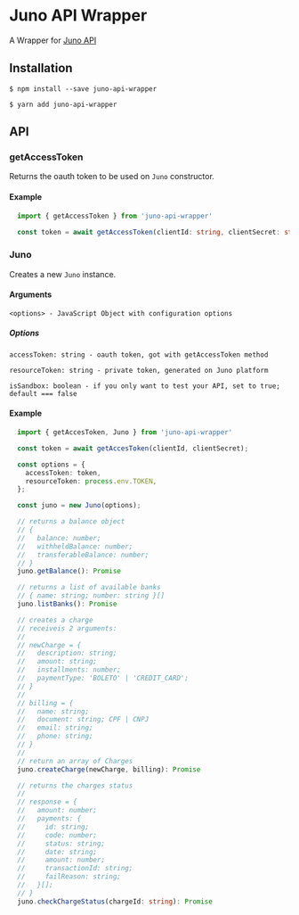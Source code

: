 # Juno API Wrapper

A Wrapper for [Juno API](https://dev.juno.com.br/api/v2)

## Installation

```shell
$ npm install --save juno-api-wrapper

$ yarn add juno-api-wrapper
```

## API

### getAccessToken

Returns the oauth token to be used on `Juno` constructor.

#### Example
```typescript
  import { getAccessToken } from 'juno-api-wrapper'

  const token = await getAccessToken(clientId: string, clientSecret: string, isSandbox: boolean)
```

### Juno

Creates a new `Juno` instance.

#### Arguments

```shell
<options> - JavaScript Object with configuration options
```

##### Options

```shell
accessToken: string - oauth token, got with getAccessToken method

resourceToken: string - private token, generated on Juno platform

isSandbox: boolean - if you only want to test your API, set to true; default === false
```

#### Example

```typescript
  import { getAccesToken, Juno } from 'juno-api-wrapper'

  const token = await getAccesToken(clientId, clientSecret);

  const options = {
    accessToken: token,
    resourceToken: process.env.TOKEN,
  };

  const juno = new Juno(options);

  // returns a balance object
  // {
  //   balance: number;
  //   withheldBalance: number;
  //   transferableBalance: number;
  // }
  juno.getBalance(): Promise

  // returns a list of available banks
  // { name: string; number: string }[]
  juno.listBanks(): Promise

  // creates a charge
  // receiveis 2 arguments:
  //
  // newCharge = {
  //   description: string;
  //   amount: string;
  //   installments: number;
  //   paymentType: 'BOLETO' | 'CREDIT_CARD';
  // }
  //
  // billing = {
  //   name: string;
  //   document: string; CPF | CNPJ
  //   email: string;
  //   phone: string;
  // }
  //
  // return an array of Charges
  juno.createCharge(newCharge, billing): Promise

  // returns the charges status
  //
  // response = {
  //   amount: number;
  //   payments: {
  //     id: string;
  //     code: number;
  //     status: string;
  //     date: string;
  //     amount: number;
  //     transactionId: string;
  //     failReason: string;
  //   }[];
  // }
  juno.checkChargeStatus(chargeId: string): Promise
```
